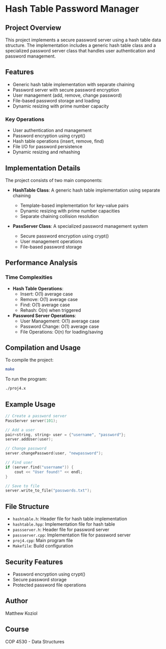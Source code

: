 # Hash Table Password Manager

## Project Overview
This project implements a secure password server using a hash table data structure. The implementation includes a generic hash table class and a specialized password server class that handles user authentication and password management.

## Features
- Generic hash table implementation with separate chaining
- Password server with secure password encryption
- User management (add, remove, change password)
- File-based password storage and loading
- Dynamic resizing with prime number capacity

### Key Operations
- User authentication and management
- Password encryption using crypt()
- Hash table operations (insert, remove, find)
- File I/O for password persistence
- Dynamic resizing and rehashing

## Implementation Details
The project consists of two main components:

- **HashTable Class**: A generic hash table implementation using separate chaining
  - Template-based implementation for key-value pairs
  - Dynamic resizing with prime number capacities
  - Separate chaining collision resolution

- **PassServer Class**: A specialized password management system
  - Secure password encryption using crypt()
  - User management operations
  - File-based password storage

## Performance Analysis
### Time Complexities
- **Hash Table Operations**:
  - Insert: O(1) average case
  - Remove: O(1) average case
  - Find: O(1) average case
  - Rehash: O(n) when triggered
- **Password Server Operations**:
  - User Management: O(1) average case
  - Password Change: O(1) average case
  - File Operations: O(n) for loading/saving

## Compilation and Usage
To compile the project:
```bash
make
```

To run the program:
```bash
./proj4.x
```

## Example Usage
```cpp
// Create a password server
PassServer server(101);

// Add a user
pair<string, string> user = {"username", "password"};
server.addUser(user);

// Change password
server.changePassword(user, "newpassword");

// Find user
if (server.find("username")) {
    cout << "User found!" << endl;
}

// Save to file
server.write_to_file("passwords.txt");
```

## File Structure
- `hashtable.h`: Header file for hash table implementation
- `hashtable.hpp`: Implementation file for hash table
- `passserver.h`: Header file for password server
- `passserver.cpp`: Implementation file for password server
- `proj4.cpp`: Main program file
- `Makefile`: Build configuration

## Security Features
- Password encryption using crypt()
- Secure password storage
- Protected password file operations

## Author
Matthew Koziol

## Course
COP 4530 - Data Structures 